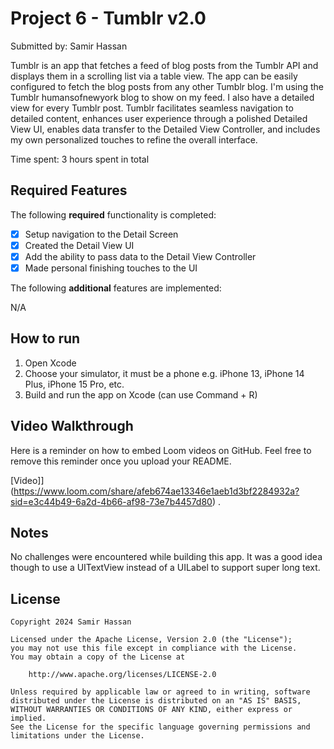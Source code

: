 # Project 6 - Tumblr v2.0

Submitted by: Samir Hassan

Tumblr is an app that fetches a feed of blog posts from the Tumblr API and displays them in a scrolling list via a table view. The app can be easily configured to fetch the blog posts from any other Tumblr blog. I'm using the Tumblr humansofnewyork blog to show on my feed. I also have a detailed view for every Tumblr post.
Tumblr facilitates seamless navigation to detailed content, enhances user experience through a polished Detailed View UI, enables data transfer to the Detailed View Controller, and includes my own personalized touches to refine the overall interface.

Time spent: 3 hours spent in total

## Required Features

The following **required** functionality is completed:

- [X] Setup navigation to the Detail Screen
- [X] Created the Detail View UI
- [X] Add the ability to pass data to the Detail View Controller
- [X] Made personal finishing touches to the UI

The following **additional** features are implemented:

N/A

## How to run

1. Open Xcode
2. Choose your simulator, it must be a phone e.g. iPhone 13, iPhone 14 Plus, iPhone 15 Pro, etc. 
3. Build and run the app on Xcode (can use Command + R)

## Video Walkthrough

Here is a reminder on how to embed Loom videos on GitHub. Feel free to remove this reminder once you upload your README. 

[Video]](https://www.loom.com/share/afeb674ae13346e1aeb1d3bf2284932a?sid=e3c44b49-6a2d-4b66-af98-73e7b4457d80) .

## Notes

No challenges were encountered while building this app. It was a good idea though to use a UITextView instead of a UILabel to support super long text.

## License

    Copyright 2024 Samir Hassan

    Licensed under the Apache License, Version 2.0 (the "License");
    you may not use this file except in compliance with the License.
    You may obtain a copy of the License at

        http://www.apache.org/licenses/LICENSE-2.0

    Unless required by applicable law or agreed to in writing, software
    distributed under the License is distributed on an "AS IS" BASIS,
    WITHOUT WARRANTIES OR CONDITIONS OF ANY KIND, either express or implied.
    See the License for the specific language governing permissions and
    limitations under the License.
